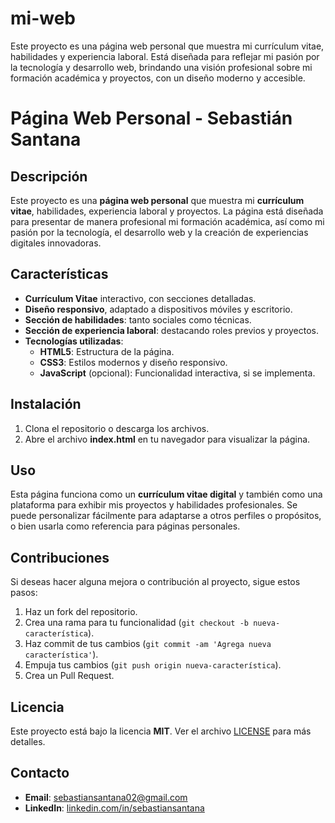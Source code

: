 # mi-web
Este proyecto es una página web personal que muestra mi currículum vitae, habilidades y experiencia laboral. Está diseñada para reflejar mi pasión por la tecnología y desarrollo web, brindando una visión profesional sobre mi formación académica y proyectos, con un diseño moderno y accesible.

# Página Web Personal - Sebastián Santana

## Descripción

Este proyecto es una **página web personal** que muestra mi **currículum vitae**, habilidades, experiencia laboral y proyectos. La página está diseñada para presentar de manera profesional mi formación académica, así como mi pasión por la tecnología, el desarrollo web y la creación de experiencias digitales innovadoras.

## Características

- **Currículum Vitae** interactivo, con secciones detalladas.
- **Diseño responsivo**, adaptado a dispositivos móviles y escritorio.
- **Sección de habilidades**: tanto sociales como técnicas.
- **Sección de experiencia laboral**: destacando roles previos y proyectos.
- **Tecnologías utilizadas**:
  - **HTML5**: Estructura de la página.
  - **CSS3**: Estilos modernos y diseño responsivo.
  - **JavaScript** (opcional): Funcionalidad interactiva, si se implementa.

## Instalación

1. Clona el repositorio o descarga los archivos.
2. Abre el archivo **index.html** en tu navegador para visualizar la página.

## Uso

Esta página funciona como un **currículum vitae digital** y también como una plataforma para exhibir mis proyectos y habilidades profesionales. Se puede personalizar fácilmente para adaptarse a otros perfiles o propósitos, o bien usarla como referencia para páginas personales.

## Contribuciones

Si deseas hacer alguna mejora o contribución al proyecto, sigue estos pasos:

1. Haz un fork del repositorio.
2. Crea una rama para tu funcionalidad (`git checkout -b nueva-característica`).
3. Haz commit de tus cambios (`git commit -am 'Agrega nueva característica'`).
4. Empuja tus cambios (`git push origin nueva-característica`).
5. Crea un Pull Request.

## Licencia

Este proyecto está bajo la licencia **MIT**. Ver el archivo [LICENSE](LICENSE) para más detalles.

## Contacto

- **Email**: sebastiansantana02@gmail.com
- **LinkedIn**: [linkedin.com/in/sebastiansantana](https://www.linkedin.com/in/sebastiansantana)
